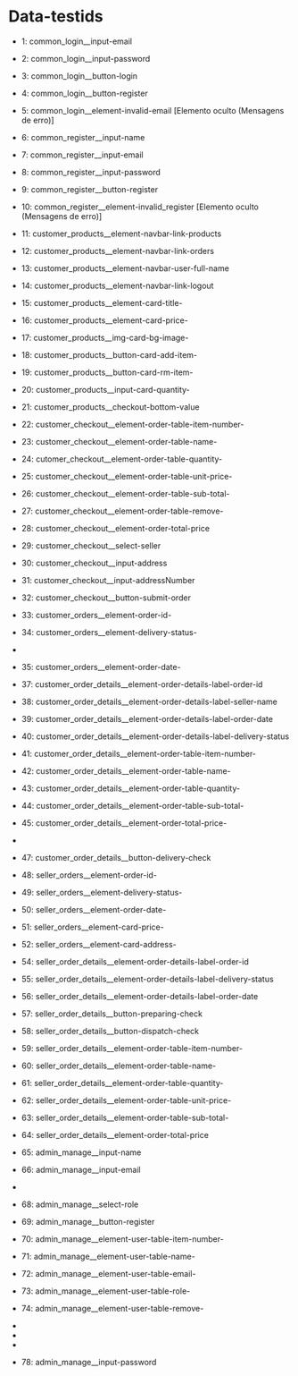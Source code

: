 # Data-testids
- 1: common_login__input-email
- 2: common_login__input-password
- 3: common_login__button-login
- 4: common_login__button-register
- 5: common_login__element-invalid-email [Elemento oculto (Mensagens de erro)]
- 6: common_register__input-name
- 7: common_register__input-email
- 8: common_register__input-password
- 9: common_register__button-register
- 10: common_register__element-invalid_register [Elemento oculto (Mensagens de erro)]
- 11: customer_products__element-navbar-link-products
- 12: customer_products__element-navbar-link-orders
- 13: customer_products__element-navbar-user-full-name
- 14: customer_products__element-navbar-link-logout
- 15: customer_products__element-card-title-<id>
- 16: customer_products__element-card-price-<id>
- 17: customer_products__img-card-bg-image-<id>
- 18: customer_products__button-card-add-item-<id>
- 19: customer_products__button-card-rm-item-<id>
- 20: customer_products__input-card-quantity-<id>
- 21: customer_products__checkout-bottom-value
- 22: customer_checkout__element-order-table-item-number-<index>
- 23: customer_checkout__element-order-table-name-<index>
- 24: cutomer_checkout__element-order-table-quantity-<index>
- 25: customer_checkout__element-order-table-unit-price-<index>
- 26: customer_checkout__element-order-table-sub-total-<index>
- 27: customer_checkout__element-order-table-remove-<index>
- 28: customer_checkout__element-order-total-price
- 29: customer_checkout__select-seller
- 30: customer_checkout__input-address
- 31: customer_checkout__input-addressNumber
- 32: customer_checkout__button-submit-order
- 33: customer_orders__element-order-id-<id>
- 34: customer_orders__element-delivery-status-<id>
-
- 35: customer_orders__element-order-date-<id>
- 37: customer_order_details__element-order-details-label-order-id
- 38: customer_order_details__element-order-details-label-seller-name
- 39: customer_order_details__element-order-details-label-order-date
- 40: customer_order_details__element-order-details-label-delivery-status
- 41: customer_order_details__element-order-table-item-number-<index>
- 42: customer_order_details__element-order-table-name-<index>
- 43: customer_order_details__element-order-table-quantity-<index>
- 44: customer_order_details__element-order-table-sub-total-<index>
- 45: customer_order_details__element-order-total-price-<index>
-
- 47: customer_order_details__button-delivery-check
- 48: seller_orders__element-order-id-<id>
- 49: seller_orders__element-delivery-status-<id>
- 50: seller_orders__element-order-date-<id>
- 51: seller_orders__element-card-price-<id>
- 52: seller_orders__element-card-address-<id>
  
- 54: seller_order_details__element-order-details-label-order-id
- 55: seller_order_details__element-order-details-label-delivery-status
- 56: seller_order_details__element-order-details-label-order-date
- 57: seller_order_details__button-preparing-check
- 58: seller_order_details__button-dispatch-check
- 59: seller_order_details__element-order-table-item-number-<index>
- 60: seller_order_details__element-order-table-name-<index>
- 61: seller_order_details__element-order-table-quantity-<index>
- 62: seller_order_details__element-order-table-unit-price-<index>
- 63: seller_order_details__element-order-table-sub-total-<index>
- 64: seller_order_details__element-order-total-price
- 65: admin_manage__input-name
- 66: admin_manage__input-email
-
- 68: admin_manage__select-role
- 69: admin_manage__button-register
- 70: admin_manage__element-user-table-item-number-<index>
- 71: admin_manage__element-user-table-name-<index>
- 72: admin_manage__element-user-table-email-<index>
- 73: admin_manage__element-user-table-role-<index>
- 74: admin_manage__element-user-table-remove-<index>
-
-
-
- 78: admin_manage__input-password

